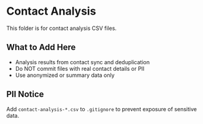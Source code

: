 # Contact Analysis

This folder is for contact analysis CSV files.

## What to Add Here
- Analysis results from contact sync and deduplication
- Do NOT commit files with real contact details or PII
- Use anonymized or summary data only

## PII Notice
Add `contact-analysis-*.csv` to `.gitignore` to prevent exposure of sensitive data.
